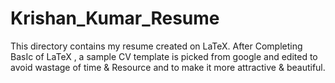 # Krishan_Kumar_Resume
This directory contains my resume created on LaTeX. 
After Completing BasIc of LaTeX , a sample CV template is picked from google and edited to avoid wastage of time & Resource and to make it more attractive & beautiful.
